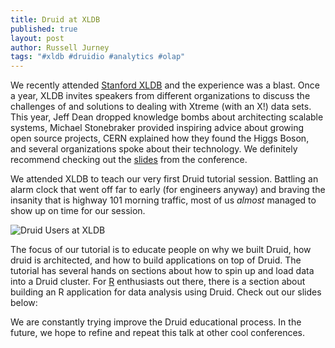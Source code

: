```yaml
---
title: Druid at XLDB
published: true
layout: post
author: Russell Jurney
tags: "#xldb #druidio #analytics #olap"
---
```


We recently attended [Stanford XLDB](http://www.xldb.org/) and the experience was a blast. Once a year, XLDB invites speakers from different organizations to discuss the challenges of and solutions to dealing with Xtreme (with an X!) data sets. This year, Jeff Dean dropped knowledge bombs about architecting scalable systems, Michael Stonebraker provided inspiring advice about growing open source projects, CERN explained how they found the Higgs Boson, and several organizations spoke about their technology. We definitely recommend checking out the [slides](https://conf-slac.stanford.edu/xldb-2013/conference-program) from the conference.

We attended XLDB to teach our very first Druid tutorial session. Battling an alarm clock that went off far to early (for engineers anyway) and braving the insanity that is highway 101 morning traffic, most of us _almost_ managed to show up on time for our session.

![Druid Users at XLDB](http://distilleryimage3.ak.instagram.com/ce5ff7c4197111e3b2e322000a1f9a5c_7.jpg)

The focus of our tutorial is to educate people on why we built Druid, how druid is architected, and how to build applications on top of Druid. The tutorial has several hands on sections about how to spin up and load data into a Druid cluster. For [R](http://www.r-project.org/) enthusiasts out there, there is a section about building an R application for data analysis using Druid. Check out our slides below:

<script async="" class="speakerdeck-embed" data-id="50c52830fc7301302f630ada113e7e19" data-ratio="1.72972972972973" src="//speakerdeck.com/assets/embed.js"></script>

We are constantly trying improve the Druid educational process. In the future, we hope to refine and repeat this talk at other cool conferences.